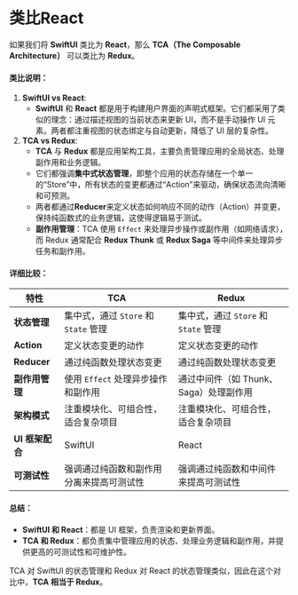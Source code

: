 # 类比React

如果我们将 **SwiftUI** 类比为 **React**，那么 **TCA（The Composable Architecture）** 可以类比为 **Redux**。

#### 类比说明：

1. **SwiftUI vs React**:
   * **SwiftUI** 和 **React** 都是用于构建用户界面的声明式框架。它们都采用了类似的理念：通过描述视图的当前状态来更新 UI，而不是手动操作 UI 元素。两者都注重视图的状态绑定与自动更新，降低了 UI 层的复杂性。
2. **TCA vs Redux**:
   * **TCA** 与 **Redux** 都是应用架构工具，主要负责管理应用的全局状态、处理副作用和业务逻辑。
   * 它们都强调**集中式状态管理**，即整个应用的状态存储在一个单一的“Store”中，所有状态的变更都通过“Action”来驱动，确保状态流向清晰和可预测。
   * 两者都通过**Reducer**来定义状态如何响应不同的动作（Action）并变更，保持纯函数式的业务逻辑，这使得逻辑易于测试。
   * **副作用管理**：TCA 使用 `Effect` 来处理异步操作或副作用（如网络请求），而 Redux 通常配合 **Redux Thunk** 或 **Redux Saga** 等中间件来处理异步任务和副作用。

#### 详细比较：

| 特性          | TCA                         | Redux                       |
| ----------- | --------------------------- | --------------------------- |
| **状态管理**    | 集中式，通过 `Store` 和 `State` 管理 | 集中式，通过 `Store` 和 `State` 管理 |
| **Action**  | 定义状态变更的动作                   | 定义状态变更的动作                   |
| **Reducer** | 通过纯函数处理状态变更                 | 通过纯函数处理状态变更                 |
| **副作用管理**   | 使用 `Effect` 处理异步操作和副作用      | 通过中间件（如 Thunk、Saga）处理副作用    |
| **架构模式**    | 注重模块化、可组合性，适合复杂项目           | 注重模块化、可组合性，适合复杂项目           |
| **UI 框架配合** | SwiftUI                     | React                       |
| **可测试性**    | 强调通过纯函数和副作用分离来提高可测试性        | 强调通过纯函数和中间件来提高可测试性          |

#### 总结：

* **SwiftUI 和 React**：都是 UI 框架，负责渲染和更新界面。
* **TCA 和 Redux**：都负责集中管理应用的状态、处理业务逻辑和副作用，并提供更高的可测试性和可维护性。

TCA 对 SwiftUI 的状态管理和 Redux 对 React 的状态管理类似，因此在这个对比中，**TCA 相当于 Redux**。
